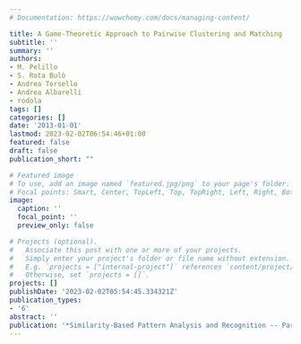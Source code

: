 ```yaml
---
# Documentation: https://wowchemy.com/docs/managing-content/

title: A Game-Theoretic Approach to Pairwise Clustering and Matching
subtitle: ''
summary: ''
authors:
- M. Pelillo
- S. Rota Bulò
- Andrea Torsello
- Andrea Albarelli
- rodola
tags: []
categories: []
date: '2013-01-01'
lastmod: 2023-02-02T06:54:46+01:00
featured: false
draft: false
publication_short: ""

# Featured image
# To use, add an image named `featured.jpg/png` to your page's folder.
# Focal points: Smart, Center, TopLeft, Top, TopRight, Left, Right, BottomLeft, Bottom, BottomRight.
image:
  caption: ''
  focal_point: ''
  preview_only: false

# Projects (optional).
#   Associate this post with one or more of your projects.
#   Simply enter your project's folder or file name without extension.
#   E.g. `projects = ["internal-project"]` references `content/project/deep-learning/index.md`.
#   Otherwise, set `projects = []`.
projects: []
publishDate: '2023-02-02T05:54:45.334321Z'
publication_types:
- '6'
abstract: ''
publication: '*Similarity-Based Pattern Analysis and Recognition -- Part III*'
---
```

